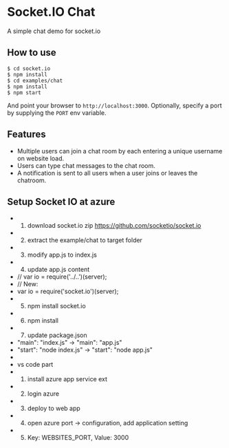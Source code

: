 
# Socket.IO Chat

A simple chat demo for socket.io

## How to use

```
$ cd socket.io
$ npm install
$ cd examples/chat
$ npm install
$ npm start
```

And point your browser to `http://localhost:3000`. Optionally, specify
a port by supplying the `PORT` env variable.

## Features

- Multiple users can join a chat room by each entering a unique username
on website load.
- Users can type chat messages to the chat room.
- A notification is sent to all users when a user joins or leaves
the chatroom.

## Setup Socket IO at azure
- 1. download socket.io zip https://github.com/socketio/socket.io
- 2. extract the example/chat to target folder
- 3. modify app.js to index.js
- 4. update app.js content
- // var io = require('../..')(server);
- // New:
- var io = require('socket.io')(server);
- 5. npm install socket.io
- 6. npm install
- 7. update package.json 
- "main": "index.js" -> "main": "app.js"
- "start": "node index.js" -> "start": "node app.js"
- 
- vs code part
- 1. install azure app service ext
- 2. login azure
- 3. deploy to web app
- 4. open azure port -> configuration, add application setting
- 5. Key: WEBSITES_PORT, Value: 3000
